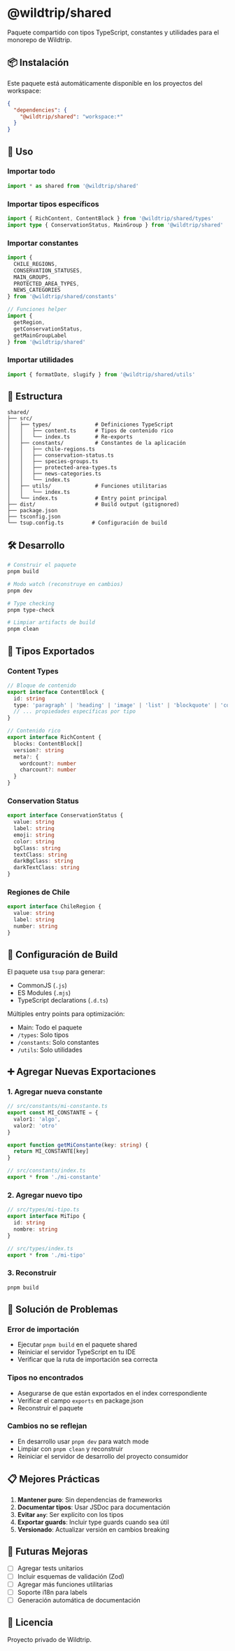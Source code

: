 # @wildtrip/shared

Paquete compartido con tipos TypeScript, constantes y utilidades para el monorepo de Wildtrip.

## 📦 Instalación

Este paquete está automáticamente disponible en los proyectos del workspace:

```json
{
  "dependencies": {
    "@wildtrip/shared": "workspace:*"
  }
}
```

## 🚀 Uso

### Importar todo
```typescript
import * as shared from '@wildtrip/shared'
```

### Importar tipos específicos
```typescript
import { RichContent, ContentBlock } from '@wildtrip/shared/types'
import type { ConservationStatus, MainGroup } from '@wildtrip/shared'
```

### Importar constantes
```typescript
import { 
  CHILE_REGIONS, 
  CONSERVATION_STATUSES,
  MAIN_GROUPS,
  PROTECTED_AREA_TYPES,
  NEWS_CATEGORIES 
} from '@wildtrip/shared/constants'

// Funciones helper
import { 
  getRegion,
  getConservationStatus,
  getMainGroupLabel 
} from '@wildtrip/shared'
```

### Importar utilidades
```typescript
import { formatDate, slugify } from '@wildtrip/shared/utils'
```

## 📁 Estructura

```
shared/
├── src/
│   ├── types/              # Definiciones TypeScript
│   │   ├── content.ts      # Tipos de contenido rico
│   │   └── index.ts        # Re-exports
│   ├── constants/          # Constantes de la aplicación
│   │   ├── chile-regions.ts
│   │   ├── conservation-status.ts
│   │   ├── species-groups.ts
│   │   ├── protected-area-types.ts
│   │   ├── news-categories.ts
│   │   └── index.ts
│   ├── utils/              # Funciones utilitarias
│   │   └── index.ts
│   └── index.ts            # Entry point principal
├── dist/                   # Build output (gitignored)
├── package.json
├── tsconfig.json
└── tsup.config.ts         # Configuración de build
```

## 🛠️ Desarrollo

```bash
# Construir el paquete
pnpm build

# Modo watch (reconstruye en cambios)
pnpm dev

# Type checking
pnpm type-check

# Limpiar artifacts de build
pnpm clean
```

## 📝 Tipos Exportados

### Content Types

```typescript
// Bloque de contenido
export interface ContentBlock {
  id: string
  type: 'paragraph' | 'heading' | 'image' | 'list' | 'blockquote' | 'code' | 'table' | 'html'
  // ... propiedades específicas por tipo
}

// Contenido rico
export interface RichContent {
  blocks: ContentBlock[]
  version?: string
  meta?: {
    wordcount?: number
    charcount?: number
  }
}
```

### Conservation Status

```typescript
export interface ConservationStatus {
  value: string
  label: string
  emoji: string
  color: string
  bgClass: string
  textClass: string
  darkBgClass: string
  darkTextClass: string
}
```

### Regiones de Chile

```typescript
export interface ChileRegion {
  value: string
  label: string
  number: string
}
```

## 🔧 Configuración de Build

El paquete usa `tsup` para generar:
- CommonJS (`.js`)
- ES Modules (`.mjs`)
- TypeScript declarations (`.d.ts`)

Múltiples entry points para optimización:
- Main: Todo el paquete
- `/types`: Solo tipos
- `/constants`: Solo constantes
- `/utils`: Solo utilidades

## ➕ Agregar Nuevas Exportaciones

### 1. Agregar nueva constante

```typescript
// src/constants/mi-constante.ts
export const MI_CONSTANTE = {
  valor1: 'algo',
  valor2: 'otro'
}

export function getMiConstante(key: string) {
  return MI_CONSTANTE[key]
}
```

```typescript
// src/constants/index.ts
export * from './mi-constante'
```

### 2. Agregar nuevo tipo

```typescript
// src/types/mi-tipo.ts
export interface MiTipo {
  id: string
  nombre: string
}
```

```typescript
// src/types/index.ts
export * from './mi-tipo'
```

### 3. Reconstruir

```bash
pnpm build
```

## 🐛 Solución de Problemas

### Error de importación
- Ejecutar `pnpm build` en el paquete shared
- Reiniciar el servidor TypeScript en tu IDE
- Verificar que la ruta de importación sea correcta

### Tipos no encontrados
- Asegurarse de que están exportados en el index correspondiente
- Verificar el campo `exports` en package.json
- Reconstruir el paquete

### Cambios no se reflejan
- En desarrollo usar `pnpm dev` para watch mode
- Limpiar con `pnpm clean` y reconstruir
- Reiniciar el servidor de desarrollo del proyecto consumidor

## 📋 Mejores Prácticas

1. **Mantener puro**: Sin dependencias de frameworks
2. **Documentar tipos**: Usar JSDoc para documentación
3. **Evitar `any`**: Ser explícito con los tipos
4. **Exportar guards**: Incluir type guards cuando sea útil
5. **Versionado**: Actualizar versión en cambios breaking

## 🔮 Futuras Mejoras

- [ ] Agregar tests unitarios
- [ ] Incluir esquemas de validación (Zod)
- [ ] Agregar más funciones utilitarias
- [ ] Soporte i18n para labels
- [ ] Generación automática de documentación

## 📄 Licencia

Proyecto privado de Wildtrip.